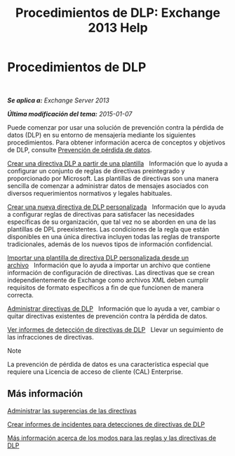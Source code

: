 ﻿---
title: 'Procedimientos de DLP: Exchange 2013 Help'
TOCTitle: Procedimientos de DLP
ms:assetid: e2f575aa-552e-4dcc-8d7b-1ffd697d67df
ms:mtpsurl: https://technet.microsoft.com/es-es/library/JJ657736(v=EXCHG.150)
ms:contentKeyID: 49895978
ms.date: 04/23/2018
mtps_version: v=EXCHG.150
ms.translationtype: HT
---

# Procedimientos de DLP

 

_**Se aplica a:** Exchange Server 2013_

_**Última modificación del tema:** 2015-01-07_

Puede comenzar por usar una solución de prevención contra la pérdida de datos (DLP) en su entorno de mensajería mediante los siguientes procedimientos. Para obtener información acerca de conceptos y objetivos de DLP, consulte [Prevención de pérdida de datos](https://docs.microsoft.com/es-es/exchange/security-and-compliance/data-loss-prevention/data-loss-prevention).

[Crear una directiva DLP a partir de una plantilla](https://docs.microsoft.com/es-es/exchange/security-and-compliance/data-loss-prevention/create-dlp-policy-from-template)   Información que lo ayuda a configurar un conjunto de reglas de directivas preintegrado y proporcionado por Microsoft. Las plantillas de directivas son una manera sencilla de comenzar a administrar datos de mensajes asociados con diversos requerimientos normativos y legales habituales.

[Crear una nueva directiva de DLP personalizada](create-a-custom-dlp-policy-exchange-2013-help.md)   Información que lo ayuda a configurar reglas de directivas para satisfacer las necesidades específicas de su organización, que tal vez no se aborden en una de las plantillas de DPL preexistentes. Las condiciones de la regla que están disponibles en una única directiva incluyen todas las reglas de transporte tradicionales, además de los nuevos tipos de información confidencial.

[Importar una plantilla de directiva DLP personalizada desde un archivo](import-a-custom-dlp-policy-template-from-a-file-exchange-2013-help.md)   Información que lo ayuda a importar un archivo que contiene información de configuración de directivas. Las directivas que se crean independientemente de Exchange como archivos XML deben cumplir requisitos de formato específicos a fin de que funcionen de manera correcta.

[Administrar directivas de DLP](manage-dlp-policies-exchange-2013-help.md)   Información que lo ayuda a ver, cambiar o quitar directivas existentes de prevención contra la pérdida de datos.

[Ver informes de detección de directivas de DLP](view-dlp-policy-detection-reports-exchange-2013-help.md)   Llevar un seguimiento de las infracciones de directivas.


> [!NOTE]
> La prevención de pérdida de datos es una característica especial que requiere una Licencia de acceso de cliente (CAL) Enterprise.



## Más información

[Administrar las sugerencias de las directivas](https://docs.microsoft.com/es-es/exchange/security-and-compliance/data-loss-prevention/manage-policy-tips)

[Crear informes de incidentes para detecciones de directivas de DLP](create-incident-reports-for-dlp-policy-detections-exchange-2013-help.md)

[Más información acerca de los modos para las reglas y las directivas de DLP](https://technet.microsoft.com/es-es/library/jj156481\(v=exchg.150\))

